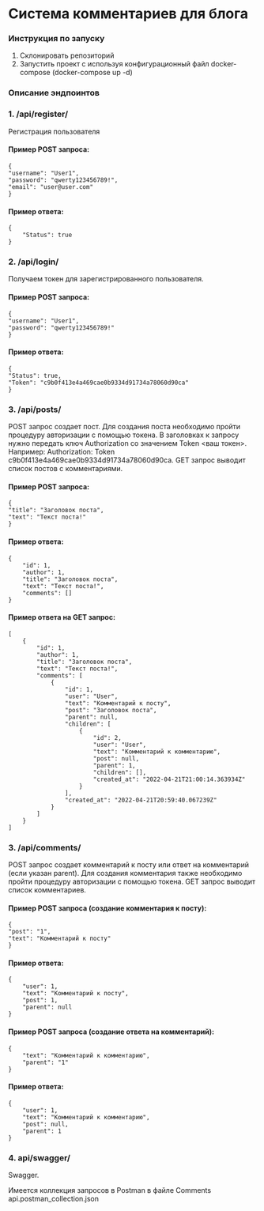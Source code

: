 # Система комментариев для блога

### Инструкция по запуску
1. Склонировать репозиторий
2. Запустить проект с используя конфигурационный файл docker-compose (docker-compose up -d)

### Описание эндпоинтов

### 1. /api/register/ 
Регистрация пользователя

#### Пример POST запроса:
    {
    "username": "User1",
    "password": "qwerty123456789!",
    "email": "user@user.com"
    }

#### Пример ответа:
    {
        "Status": true
    }

### 2. /api/login/
Получаем токен для зарегистрированного пользователя.

#### Пример POST запроса:
    {
    "username": "User1",
    "password": "qwerty123456789!"
    }

#### Пример ответа:
    {
    "Status": true,
    "Token": "c9b0f413e4a469cae0b9334d91734a78060d90ca"
    }

### 3. /api/posts/
POST запрос создает пост. Для создания поста необходимо пройти процедуру авторизации с помощью токена. В заголовках к запросу нужно передать ключ Authorization со значением Token <ваш токен>. 
Например: Authorization: Token c9b0f413e4a469cae0b9334d91734a78060d90ca. 
GET запрос выводит список постов с комментариями.

#### Пример POST запроса:
    {
    "title": "Заголовок поста",
    "text": "Текст поста!"
    }

#### Пример ответа:
    {
        "id": 1,
        "author": 1,
        "title": "Заголовок поста",
        "text": "Текст поста!",
        "comments": []
    }

#### Пример ответа на GET запрос:

    [
        {
            "id": 1,
            "author": 1,
            "title": "Заголовок поста",
            "text": "Текст поста!",
            "comments": [
                {
                    "id": 1,
                    "user": "User",
                    "text": "Комментарий к посту",
                    "post": "Заголовок поста",
                    "parent": null,
                    "children": [
                        {
                            "id": 2,
                            "user": "User",
                            "text": "Комментарий к комментарию",
                            "post": null,
                            "parent": 1,
                            "children": [],
                            "created_at": "2022-04-21T21:00:14.363934Z"
                        }
                    ],
                    "created_at": "2022-04-21T20:59:40.067239Z"
                }
            ]
        }
    ]


### 3. /api/comments/
POST запрос создает комментарий к посту или ответ на комментарий (если указан parent). Для создания комментария также необходимо пройти процедуру авторизации с помощью токена.
GET запрос выводит список комментариев.

#### Пример POST запроса (создание комментария к посту):
    {
    "post": "1",
    "text": "Комментарий к посту"
    }

#### Пример ответа:

    {
        "user": 1,
        "text": "Комментарий к посту",
        "post": 1,
        "parent": null
    }

#### Пример POST запроса (создание ответа на комментарий):
    {
        "text": "Комментарий к комментарию",
        "parent": "1"
    }

 #### Пример ответа:

    {
        "user": 1,
        "text": "Комментарий к комментарию",
        "post": null,
        "parent": 1
    }

### 4. api/swagger/
Swagger.

Имеется коллекция запросов в Postman в файле Comments api.postman_collection.json